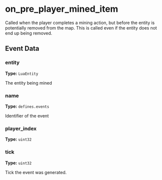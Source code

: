 # on_pre_player_mined_item

Called when the player completes a mining action, but before the entity is potentially removed from the map. This is called even if the entity does not end up being removed.

## Event Data

### entity

**Type:** `LuaEntity`

The entity being mined

### name

**Type:** `defines.events`

Identifier of the event

### player_index

**Type:** `uint32`

### tick

**Type:** `uint32`

Tick the event was generated.

